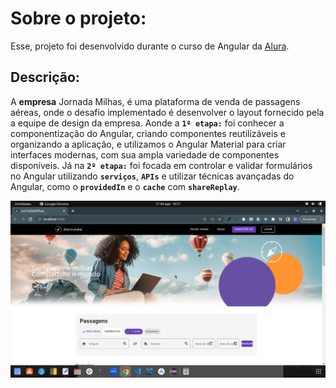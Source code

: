 # Sobre o projeto:

Esse, projeto foi desenvolvido durante o curso de Angular da <a href="https://www.alura.com.br/" target="_blank">Alura</a>.
## Descrição:

A <strong>empresa</strong> Jornada Milhas, é uma plataforma de venda de passagens aéreas, onde o desafio implementado é desenvolver o layout fornecido pela a equipe de design da empresa.
Aonde a <strong>`1º etapa:`</strong> foi conhecer a componentização do Angular, criando componentes reutilizáveis e organizando a aplicação, e utilizamos o Angular Material para criar interfaces modernas, com sua ampla variedade de componentes disponíveis. Já na <strong>`2º etapa:`</strong> foi focada em controlar e validar formulários no Angular utilizando <strong>`serviços`</strong>, <strong>`APIs`</strong> e utilizar técnicas avançadas do Angular, como o <strong>`providedIn`</strong> e o <strong>`cache`</strong> com <strong>`shareReplay`</strong>.

<img src="./src/assets/imagens/jornada-milhas.png" alt="imagens">
